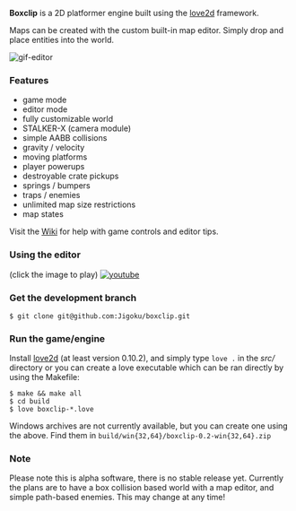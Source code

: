 **Boxclip** is a 2D platformer engine built using the [love2d](https://love2d.org/) framework. 

Maps can be created with the custom built-in map editor. Simply drop and place entities into the world.

![gif-editor](https://media.giphy.com/media/xUNd9OREaN1DHuxkcg/giphy.gif)

### Features
* game mode
* editor mode
* fully customizable world
* STALKER-X (camera module)
* simple AABB collisions
* gravity / velocity
* moving platforms
* player powerups
* destroyable crate pickups
* springs / bumpers
* traps / enemies
* unlimited map size restrictions
* map states

Visit the [Wiki](https://github.com/Jigoku/boxclip/wiki) for help with game controls and editor tips.

### Using the editor
(click the image to play) 
[![youtube](https://user-images.githubusercontent.com/1535179/37005708-f1bf67ce-20cc-11e8-87a5-c1ae6b17ea43.png)](https://www.youtube.com/watch?v=WS5fl4KJfOY)

### Get the development branch
```
$ git clone git@github.com:Jigoku/boxclip.git
```

### Run the game/engine
Install [love2d](https://love2d.org/) (at least version 0.10.2), and simply type
`love .` in the *src/* directory or you can create a love executable which can be ran directly by using the Makefile:

```
$ make && make all
$ cd build
$ love boxclip-*.love
```
Windows archives are not currently available, but you can create one using the above. Find them in `build/win{32,64}/boxclip-0.2-win{32,64}.zip`

### Note
Please note this is alpha software, there is no stable release yet. Currently the plans are to have a box collision based world with a map editor, and simple path-based enemies. This may change at any time! 


